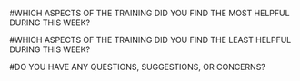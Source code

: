 #WHICH ASPECTS OF THE TRAINING DID YOU FIND THE MOST HELPFUL DURING THIS WEEK?


#WHICH ASPECTS OF THE TRAINING DID YOU FIND THE LEAST HELPFUL DURING THIS WEEK?


#DO YOU HAVE ANY QUESTIONS, SUGGESTIONS, OR CONCERNS?
